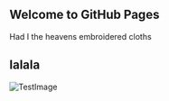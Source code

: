 ## Welcome to GitHub Pages
Had I the heavens embroidered cloths

 
 
## lalala
 ![TestImage](http://ww2.sinaimg.cn/large/6aee7dbbgw1efffa67voyj20ix0ctq3n.jpg)

